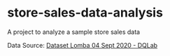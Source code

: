 # store-sales-data-analysis
 A project to analyze a sample store sales data

 Data Source:
 [Dataset Lomba 04 Sept 2020 - DQLab](https://storage.googleapis.com/dqlab-dataset/dataset%20lomba%204%20sept%202020.zip)
